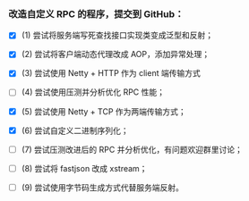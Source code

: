 ###  改造自定义 RPC 的程序，提交到 GitHub：

- [x] (1) 尝试将服务端写死查找接口实现类变成泛型和反射；

- [x] (2) 尝试将客户端动态代理改成 AOP，添加异常处理；

- [x] (3) 尝试使用 Netty + HTTP 作为 client 端传输方式

- [ ] (4) 尝试使用压测并分析优化 RPC 性能；

- [x] (5) 尝试使用 Netty + TCP 作为两端传输方式；

- [x] (6) 尝试自定义二进制序列化；

- [ ] (7) 尝试压测改进后的 RPC 并分析优化，有问题欢迎群里讨论；

- [ ] (8) 尝试将 fastjson 改成 xstream；

- [ ] (9) 尝试使用字节码生成方式代替服务端反射。


